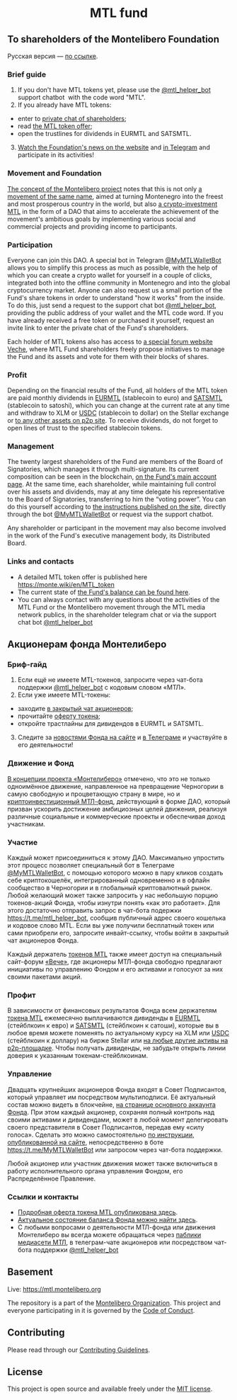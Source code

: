 <h1 align="center">MTL fund</h1>

<h2><b>To shareholders of the Montelibero Foundation</b></h2>
Русская версия — <a href="#Russian">по ссылке</a>.
<h3><b>Brief guide</b></h3>
<ol>
 	<li>If you don't have MTL tokens yet, please use the <a href="https://t.me/mtl_helper_bot">@mtl_helper_bot</a> support chatbot  with the code word "MTL".</li>
 	<li>If you already have MTL tokens:</li>
</ol>
<ul>
 	<li>enter to <a href="https://t.me/+Ac7mQTKyIIVmZjAy">private chat of shareholders</a>;</li>
 	<li>read <a href="https://monte.wiki/en/MTL_token">the MTL token offer</a>;</li>
 	<li>open the trustlines for dividends in EURMTL and SATSMTL.</li>
</ul>
<ol start="3">
 	<li><a href="https://montelibero.org/category/news/mtl-fund-news/">Watch the Foundation's news on the website</a> and <a href="https://t.me/Montelibero_org">in Telegram</a> and participate in its activities!</li>
</ol>
<h3><b>Movement and Foundation</b></h3>
<a href="https://montelibero.org/montelibero-concept-of-strategy-en/">The concept of the Montelibero project</a> notes that this is not only <a href="https://monte.wiki/en/Montelibero_movement">a movement of the same name</a>, aimed at turning Montenegro into the freest and most prosperous country in the world, but also <a href="https://monte.wiki/en/MTL_fund">a crypto-investment MTL</a> in the form of a DAO that aims to accelerate the achievement of the movement's ambitious goals by implementing various social and commercial projects and providing income to participants.
<h3><b>Participation</b></h3>
Everyone can join this DAO. A special bot in Telegram <a href="https://t.me/MyMTLWalletBot">@MyMTLWalletBot</a> allows you to simplify this process as much as possible, with the help of which you can create a crypto wallet for yourself in a couple of clicks, integrated both into the offline community in Montenegro and into the global cryptocurrency market. Anyone can also request us a small portion of the Fund's share tokens in order to understand "how it works" from the inside. To do this, just send a request to the support chat bot <a href="https://t.me/mtl_helper_bot">@mtl_helper_bot</a>, providing the public address of your wallet and the MTL code word. If you have already received a free token or purchased it yourself, request an invite link to enter the private chat of the Fund's shareholders.

Each holder of MTL tokens also has access to <a href="https://veche.montelibero.org/">a special forum website Veche</a>, where MTL Fund shareholders freely propose initiatives to manage the Fund and its assets and vote for them with their blocks of shares.
<h3><b>Profit</b></h3>
Depending on the financial results of the Fund, all holders of the MTL token are paid monthly dividends in <a href="https://stellar.expert/explorer/public/asset/EURMTL-GACKTN5DAZGWXRWB2WLM6OPBDHAMT6SJNGLJZPQMEZBUR4JUGBX2UK7V">EURMTL</a> (stablecoin to euro) and <a href="https://stellar.expert/explorer/public/asset/SATSMTL-GACKTN5DAZGWXRWB2WLM6OPBDHAMT6SJNGLJZPQMEZBUR4JUGBX2UK7V">SATSMTL</a> (stablecoin to satoshi), which you can change at the current rate at any time and withdraw to XLM or <a href="https://stellar.expert/explorer/public/asset/USDC-GA5ZSEJYB37JRC5AVCIA5MOP4RHTM335X2KGX3IHOJAPP5RE34K4KZVN">USDC</a> (stablecoin to dollar) on the Stellar exchange or <a href="https://t.me/eurmtl_club">to any other assets on p2p site</a>. To receive dividends, do not forget to open lines of trust to the specified stablecoin tokens.
<h3><b>Management</b></h3>
The twenty largest shareholders of the Fund are members of the Board of Signatories, which manages it through multi-signature. Its current composition can be seen in the blockchain, <a href="https://stellar.expert/explorer/public/account/GACKTN5DAZGWXRWB2WLM6OPBDHAMT6SJNGLJZPQMEZBUR4JUGBX2UK7V">on the Fund's main account page</a>. At the same time, each shareholder, while maintaining full control over his assets and dividends, may at any time delegate his representative to the Board of Signatories, transferring to him the “voting power”. You can do this yourself according to <a href="https://montelibero.org/2022/04/14/how-to-delegate-your-mtl-voice/">the instructions published on the site</a>, directly through the bot <a href="https://t.me/MyMTLWalletBot">@MyMTLWalletBot</a> or request via the support chatbot.

Any shareholder or participant in the movement may also become involved in the work of the Fund's executive management body, its Distributed Board.
<h3><b>Links and contacts</b></h3>
<ul>
 	<li>A detailed MTL token offer is published here <a href="https://monte.wiki/en/MTL_token">https://monte.wiki/en/MTL_token </a></li>
 	<li>The current state of <a href="https://montelibero.org/2022/01/14/mtl-fund-balance-structure/">the Fund's balance can be found here</a>.</li>
 	<li>You can always contact with any questions about the activities of the MTL Fund or the Montelibero movement through the MTL media network publics, in the shareholder telegram chat or via the support chat bot <a href="https://t.me/mtl_helper_bot">@mtl_helper_bot</a>
<a name="Russian"></a></li>
</ul>
<h2><b>Акционерам фонда Монтелиберо</b></h2>
<h3><b>Бриф-гайд</b></h3>
<ol>
 	<li>Если ещё не имеете MTL-токенов, запросите через чат-бота поддержки <a href="https://t.me/mtl_helper_bot">@mtl_helper_bot</a> с кодовым словом «МТЛ».</li>
 	<li>Если уже имеете MTL-токены:</li>
</ol>
<ul>
 	<li aria-level="1">заходите <a href="https://t.me/+Ac7mQTKyIIVmZjAy">в закрытый чат акционеров</a>;</li>
 	<li aria-level="1">прочитайте <a href="https://montelibero.org/mtl-token-contract/">оферту токена</a>;</li>
 	<li aria-level="1">откройте трастлайны для дивидендов в EURMTL и SATSMTL.</li>
</ul>
<ol start="3">
 	<li>Следите за <a href="https://montelibero.org/category/news/mtl-fund-news/">новостями Фонда на сайте</a> и <a href="https://t.me/Montelibero_ru/4594">в Телеграме</a> и участвуйте в его деятельности!</li>
</ol>
<h3><b>Движение и Фонд</b></h3>
<a href="https://montelibero.org/montelibero-concept-strategy-ru/">В концепции проекта «Монтелиберо»</a> отмечено, что это не только одноимённое движение, направленное на превращение Черногории в самую свободную и процветающую страну в мире, но и <a href="https://monte.wiki/ru/%D0%9C%D0%A2%D0%9B-%D1%84%D0%BE%D0%BD%D0%B4._%D0%9E%D1%80%D0%B3%D0%B0%D0%BD%D0%B8%D0%B7%D0%B0%D1%86%D0%B8%D0%BE%D0%BD%D0%BD%D0%B0%D1%8F_%D1%81%D1%85%D0%B5%D0%BC%D0%B0">криптоинвестиционный МТЛ-фонд</a>, действующий в форме ДАО, который призван ускорить достижение амбициозных целей движения, реализуя различные социальные и коммерческие проекты и обеспечивая доход участникам.
<h3><b>Участие</b></h3>
Каждый может присоединиться к этому ДАО. Максимально упростить этот процесс позволяет специальный бот в Телеграме <a href="https://t.me/MyMTLWalletBot">@MyMTLWalletBot</a>, с помощью которого можно в пару кликов создать себе криптокошелёк, интегрированный одновременно и в офлайн сообщество в Черногории и в глобальный криптовалютный рынок. Любой желающий может также запросить у нас небольшую порцию токенов-акций Фонда, чтобы изнутри понять «как это работает». Для этого достаточно отправить запрос в чат-бота подержки <a href="https://t.me/mtl_helper_bot">https://t.me/mtl_helper_bot</a>, сообщив публичный адрес своего кошелька и кодовое слово MTL. Если вы уже получили бесплатный токен или сами приобрели его, запросите инвайт-ссылку, чтобы войти в закрытый чат акционеров Фонда.

Каждый держатель <a href="https://stellar.expert/explorer/public/asset/MTL-GACKTN5DAZGWXRWB2WLM6OPBDHAMT6SJNGLJZPQMEZBUR4JUGBX2UK7V">токенов MTL</a> также имеет доступ на специальный сайт-форум <a href="https://veche.montelibero.org/">«Вече»</a>, где акционеры МТЛ-фонда свободно предлагают инициативы по управлению Фондом и его активами и голосуют за них своими пакетами акций.
<h3><b>Профит</b></h3>
В зависимости от финансовых результатов Фонда всем держателям <a href="https://stellar.expert/explorer/public/asset/MTL-GACKTN5DAZGWXRWB2WLM6OPBDHAMT6SJNGLJZPQMEZBUR4JUGBX2UK7V">токена MTL</a> ежемесячно выплачиваются дивиденды в <a href="https://stellar.expert/explorer/public/asset/EURMTL-GACKTN5DAZGWXRWB2WLM6OPBDHAMT6SJNGLJZPQMEZBUR4JUGBX2UK7V">EURMTL</a> (стейблкоин к евро) и <a href="https://stellar.expert/explorer/public/asset/SATSMTL-GACKTN5DAZGWXRWB2WLM6OPBDHAMT6SJNGLJZPQMEZBUR4JUGBX2UK7V">SATSMTL</a> (стейблкоин к сатоши), которые вы в любое время можете поменять по актуальному курсу на XLM или <a href="https://stellar.expert/explorer/public/asset/USDC-GA5ZSEJYB37JRC5AVCIA5MOP4RHTM335X2KGX3IHOJAPP5RE34K4KZVN">USDC</a> (стейблкоин к доллару) на бирже Stellar или <a href="https://t.me/eurmtl_club">на любые другие активы на p2p-площадке</a>. Чтобы получать дивиденды, не забудьте открыть линии доверия к указанным токенам-стейблкоинам.
<h3><b>Управление</b></h3>
Двадцать крупнейших акционеров Фонда входят в Совет Подписантов, который управляет им посредством мультиподписи. Её актуальный состав можно видеть в блокчейне, <a href="https://stellar.expert/explorer/public/account/GACKTN5DAZGWXRWB2WLM6OPBDHAMT6SJNGLJZPQMEZBUR4JUGBX2UK7V">на странице основного аккаунта Фонда</a>. При этом каждый акционер, сохраняя полный контроль над своими активами и дивидендами, может в любой момент делегировать своего представителя в Совет Подписантов, передав ему «силу голоса». Сделать это можно самостоятельно <a href="https://montelibero.org/2022/04/14/how-to-delegate-your-mtl-voice/">по инструкции, опубликованной на сайте</a>, непосредственно в боте <a href="https://t.me/MyMTLWalletBot">https://t.me/MyMTLWalletBot</a> или запросом через чат-бота поддержки.

Любой акционер или участник движения может также включиться в работу исполнительного органа управления Фондом, его Распределённое Правление.
<h3><b>Ссылки и контакты</b></h3>
<ul>
 	<li><a href="https://montelibero.org/mtl-token-contract/">Подробная оферта токена MTL опубликована здесь</a>.</li>
 	<li><a href="https://montelibero.org/2022/01/14/mtl-fund-balance-structure/">Актуальное состояние баланса Фонда можно найти здесь</a>.</li>
 	<li>С любыми вопросами о деятельности МТЛ-фонда или движения Монтелиберо вы всегда можете обращаться через <a href="https://t.me/Montelibero_ru/4594">паблики медиасети МТЛ</a>, в телеграм-чате акционеров или посредством чат-бота поддержки <a href="https://t.me/mtl_helper_bot">@mtl_helper_bot</a></li>
</ul>

## Basement

Live: https://mtl.montelibero.org

The repository is a part of the [Montelibero Organization](https://github.com/montelibero-org). This project and everyone participating in it is governed by the [Code of Conduct](CODE_OF_CONDUCT.md).

## Contributing

Please read through our [Contributing Guidelines](CONTRIBUTING.md).

## License

This project is open source and available freely under the [MIT license](LICENSE.md).
